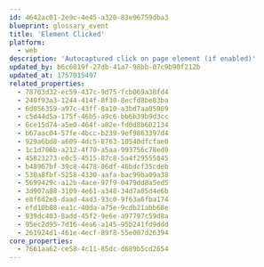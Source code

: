 ```yaml
---
id: 4642ac01-2e9c-4e45-a320-83e96759dba3
blueprint: glossary_event
title: 'Element Clicked'
platform:
  - web
description: 'Autocaptured click on page element (if enabled)'
updated_by: b6c6019f-27db-41a7-98bb-07c9b90f212b
updated_at: 1757015497
related_properties:
  - 78703d32-ec59-437c-9d75-fcb069a38fd4
  - 240f93a3-1244-414f-8f30-8ecfd8be83ba
  - 6d056359-a97c-43ff-8a10-a3bd7aa05969
  - c5d44d5a-175f-46b5-a9c6-bb6b39b9d3cc
  - 6ce15d74-a5e0-464f-a82e-fd0d8b602134
  - b67aac04-57fe-4bcc-b239-9ef9863397d4
  - 929a6bd8-a609-4dc5-8763-10540dfcfae0
  - 1c1d706b-a212-4f70-a5aa-993756c78ed0
  - 45823273-e0c5-4515-87c8-5a4f29555845
  - b48967bf-39c8-4478-86df-46bdcf35cdeb
  - 530a8fbf-5258-4330-aafa-bac99ba09a38
  - 5699429c-a12b-4ace-97f9-0479dd8a5ed5
  - 3d907a88-3109-4e61-a348-34d7a05d4e6b
  - e8f6d2e8-daad-4ad3-93c0-9f63a6fba174
  - efd10b88-ea1c-40da-a75e-9cdb21abb68e
  - 939dc403-8add-45f2-9e6e-a97797c59d8a
  - 95ec2d95-7d16-4ea6-a145-95b241fd9ddd
  - 261924d1-461e-4ecf-89f8-55e007d26394
core_properties:
  - 7661aa62-ce58-4c11-85dc-d689b5cd2654
---
```

